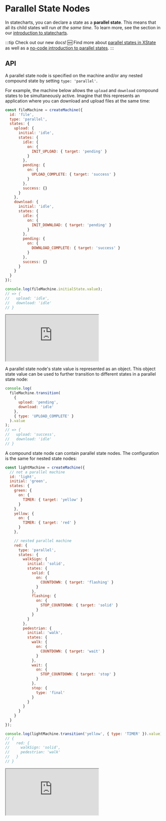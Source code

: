 # Parallel State Nodes

In statecharts, you can declare a state as a **parallel state**. This means that all its child states will run _at the same time_. To learn more, see the section in our [introduction to statecharts](./introduction-to-state-machines-and-statecharts/index.md#parallel-states).

:::tip Check out our new docs!
🆕 Find more about [parallel states in XState](https://stately.ai/docs/parallel-states) as well as a [no-code introduction to parallel states](https://stately.ai/docs/state-machines-and-statecharts#parallel-states).
:::

## API

A parallel state node is specified on the machine and/or any nested compound state by setting `type: 'parallel'`.

For example, the machine below allows the `upload` and `download` compound states to be simultaneously active. Imagine that this represents an application where you can download and upload files at the same time:

```js {3,5,21}
const fileMachine = createMachine({
  id: 'file',
  type: 'parallel',
  states: {
    upload: {
      initial: 'idle',
      states: {
        idle: {
          on: {
            INIT_UPLOAD: { target: 'pending' }
          }
        },
        pending: {
          on: {
            UPLOAD_COMPLETE: { target: 'success' }
          }
        },
        success: {}
      }
    },
    download: {
      initial: 'idle',
      states: {
        idle: {
          on: {
            INIT_DOWNLOAD: { target: 'pending' }
          }
        },
        pending: {
          on: {
            DOWNLOAD_COMPLETE: { target: 'success' }
          }
        },
        success: {}
      }
    }
  }
});

console.log(fileMachine.initialState.value);
// => {
//   upload: 'idle',
//   download: 'idle'
// }
```

<iframe src="https://stately.ai/viz/embed/?gist=ef808b0400ececa786ec17e20d62c1e0"></iframe>

A parallel state node's state value is represented as an object. This object state value can be used to further transition to different states in a parallel state node:

```js
console.log(
  fileMachine.transition(
    {
      upload: 'pending',
      download: 'idle'
    },
    { type: 'UPLOAD_COMPLETE' }
  ).value
);
// => {
//   upload: 'success',
//   download: 'idle'
// }
```

A compound state node can contain parallel state nodes. The configuration is the same for nested state nodes:

```js
const lightMachine = createMachine({
  // not a parallel machine
  id: 'light',
  initial: 'green',
  states: {
    green: {
      on: {
        TIMER: { target: 'yellow' }
      }
    },
    yellow: {
      on: {
        TIMER: { target: 'red' }
      }
    },

    // nested parallel machine
    red: {
      type: 'parallel',
      states: {
        walkSign: {
          initial: 'solid',
          states: {
            solid: {
              on: {
                COUNTDOWN: { target: 'flashing' }
              }
            },
            flashing: {
              on: {
                STOP_COUNTDOWN: { target: 'solid' }
              }
            }
          }
        },
        pedestrian: {
          initial: 'walk',
          states: {
            walk: {
              on: {
                COUNTDOWN: { target: 'wait' }
              }
            },
            wait: {
              on: {
                STOP_COUNTDOWN: { target: 'stop' }
              }
            },
            stop: {
              type: 'final'
            }
          }
        }
      }
    }
  }
});

console.log(lightMachine.transition('yellow', { type: 'TIMER' }).value);
// {
//   red: {
//     walkSign: 'solid',
//     pedestrian: 'walk'
//   }
// }
```

<iframe src="https://stately.ai/viz/embed/?gist=3887dee1e2bb6e84c3b5a42c056984ad"></iframe>

<!-- TODO - maybe add something about onDone in a parallel state? -->

